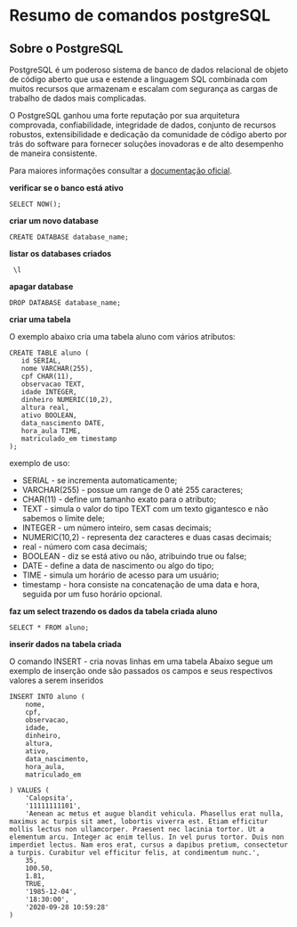 # Resumo de comandos postgreSQL

## Sobre o PostgreSQL

PostgreSQL é um poderoso sistema de banco de dados relacional de objeto de código aberto que usa e estende a linguagem SQL combinada com muitos recursos que armazenam e escalam com segurança as cargas de trabalho de dados mais complicadas.

O PostgreSQL ganhou uma forte reputação por sua arquitetura comprovada, confiabilidade, integridade de dados, conjunto de recursos robustos, extensibilidade e dedicação da comunidade de código aberto por trás do software para fornecer soluções inovadoras e de alto desempenho de maneira consistente.

Para maiores informações consultar a [documentação oficial](https://www.postgresql.org/docs/).

**verificar se o banco está ativo**

```sql=
SELECT NOW();
```

**criar um novo database**

```sql=
CREATE DATABASE database_name;
```

**listar os databases criados**

```sql=
 \l
```

**apagar database**

```sql=
DROP DATABASE database_name;
```

**criar uma tabela**

O exemplo abaixo cria uma tabela aluno com vários atributos:

```sql=
CREATE TABLE aluno (
   id SERIAL,
   nome VARCHAR(255),
   cpf CHAR(11),
   observacao TEXT,
   idade INTEGER,
   dinheiro NUMERIC(10,2),
   altura real,
   ativo BOOLEAN,
   data_nascimento DATE,
   hora_aula TIME,
   matriculado_em timestamp
);
```

exemplo de uso:

- SERIAL - se incrementa automaticamente;
- VARCHAR(255) - possue um range de 0 até 255 caracteres;
- CHAR(11) - define um tamanho exato para o atributo;
- TEXT - simula o valor do tipo TEXT com um texto gigantesco e não sabemos o limite dele;
- INTEGER - um número inteiro, sem casas decimais;
- NUMERIC(10,2) - representa dez caracteres e duas casas decimais;
- real - número com casa decimais;
- BOOLEAN - diz se está ativo ou não, atribuindo true ou false;
- DATE - define a data de nascimento ou algo do tipo;
- TIME - simula um horário de acesso para um usuário;
- timestamp - hora consiste na concatenação de uma data e hora, seguida por um fuso horário opcional.

**faz um select trazendo os dados da tabela criada aluno**

```sql=
SELECT * FROM aluno;
```

**inserir dados na tabela criada**

O comando INSERT - cria novas linhas em uma tabela
Abaixo segue um exemplo de inserção onde são passados os campos e seus respectivos valores a serem inseridos

```sql=
INSERT INTO aluno (
	nome,
	cpf,
	observacao,
	idade,
	dinheiro,
	altura,
	ativo,
	data_nascimento,
	hora_aula,
	matriculado_em

) VALUES (
	'Calopsita',
	'11111111101',
	'Aenean ac metus et augue blandit vehicula. Phasellus erat nulla, maximus ac turpis sit amet, lobortis viverra est. Etiam efficitur mollis lectus non ullamcorper. Praesent nec lacinia tortor. Ut a elementum arcu. Integer ac enim tellus. In vel purus tortor. Duis non imperdiet lectus. Nam eros erat, cursus a dapibus pretium, consectetur a turpis. Curabitur vel efficitur felis, at condimentum nunc.',
	35,
	100.50,
	1.81,
	TRUE,
	'1985-12-04',
	'18:30:00',
	'2020-09-28 10:59:28'
)
```
